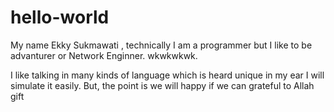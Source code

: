 # hello-world

My name Ekky Sukmawati , technically I am a programmer but I like to be advanturer or
Network Enginner. wkwkwkwk. 

I like talking in many kinds of language which is heard unique in my ear I will simulate it easily.
But, the point is we will happy if we can grateful to Allah gift 

